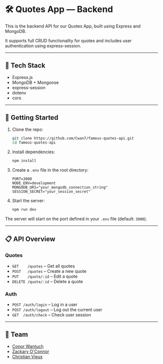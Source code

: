 # 🛠 Quotes App — Backend

This is the backend API for our Quotes App, built using Express and MongoDB.

It supports full CRUD functionality for quotes and includes user authentication using express-session.

---

## 🧪 Tech Stack

- Express.js
- MongoDB + Mongoose
- express-session
- dotenv
- cors

---

## 🚀 Getting Started

1. Clone the repo:
   ```bash
   git clone https://github.com/Cwan7/famous-quotes-api.git
   cd famous-quotes-api
   ```

2. Install dependencies:
   ```bash
   npm install
   ```

3. Create a `.env` file in the root directory:
   ```env
   PORT=3000
   NODE_ENV=development
   MONGODB_URI="your_mongodb_connection_string"
   SESSION_SECRET="your_session_secret"
   ```

4. Start the server:
   ```bash
   npm run dev
   ```

The server will start on the port defined in your `.env` file (default: `3000`).

---

## 📋 API Overview

### Quotes
- `GET    /quotes`    – Get all quotes
- `POST   /quotes`    – Create a new quote
- `PUT    /quote/:id` – Edit a quote
- `DELETE /quote/:id` – Delete a quote

### Auth
- `POST /auth/login`  – Log in a user
- `POST /auth/logout` – Log out the current user
- `GET  /auth/check`  – Check user session

---

## 👥 Team

- [Conor Wantuch](https://github.com/Cwan7)
- [Zackary O'Connor](https://github.com/zackaryoconnor)
- [Christian Vieux](https://github.com/christianvieux)